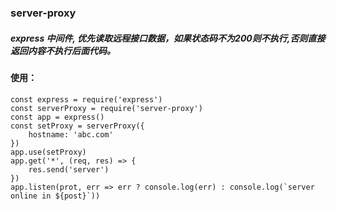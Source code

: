 ### server-proxy
##### express 中间件, 优先读取远程接口数据，如果状态码不为200则不执行,否则直接返回内容不执行后面代码。

#### 使用：

```
const express = require('express')
const serverProxy = require('server-proxy')
const app = express()
const setProxy = serverProxy({
	hostname: 'abc.com'
})
app.use(setProxy)
app.get('*', (req, res) => {
	res.send('server')
})
app.listen(prot, err => err ? console.log(err) : console.log(`server online in ${post}`))
```

